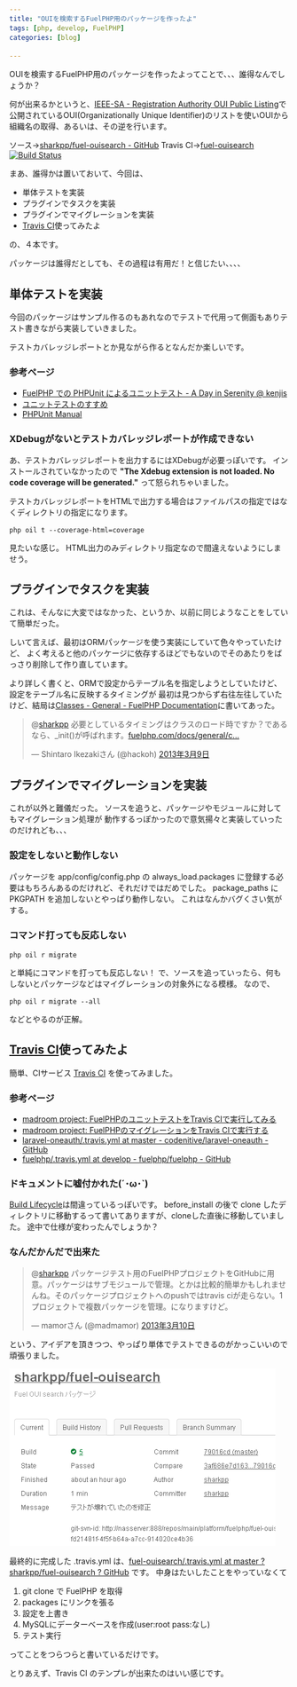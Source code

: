 ```yaml
---
title: "OUIを検索するFuelPHP用のパッケージを作ったよ"
tags: [php, develop, FuelPHP]
categories: [blog]

---
```


OUIを検索するFuelPHP用のパッケージを作ったよってことで、、、誰得なんでしょうか？

何が出来るかというと、[IEEE-SA - Registration Authority OUI Public Listing][1]で 公開されているOUI(Organizationally Unique Identifier)のリストを使いOUIから組織名の取得、あるいは、その逆を行います。

 [1]: http://standards.ieee.org/develop/regauth/oui/public.html

ソース→[sharkpp/fuel-ouisearch - GitHub][2] Travis CI→[fuel-ouisearch][3] [![Build Status][4]][3]

 [2]: https://github.com/sharkpp/fuel-ouisearch
 [3]: https://travis-ci.org/sharkpp/fuel-ouisearch
 [4]: https:/images/2013_0311_fuel-ouisearch.png?branch=master

まあ、誰得かは置いておいて、今回は、

  * 単体テストを実装
  * プラグインでタスクを実装
  * プラグインでマイグレーションを実装
  * [Travis CI][5]使ってみたよ

 [5]: https://travis-ci.org/

の、４本です。

パッケージは誰得だとしても、その過程は有用だ！と信じたい、、、、

## 単体テストを実装

今回のパッケージはサンプル作るのもあれなのでテストで代用って側面もありテスト書きながら実装していきました。

テストカバレッジレポートとか見ながら作るとなんだか楽しいです。

### 参考ページ

  * [FuelPHP での PHPUnit によるユニットテスト - A Day in Serenity @ kenjis][6]
  * [ユニットテストのすすめ][7]
  * [PHPUnit Manual][8]

 [6]: http://d.hatena.ne.jp/Kenji_s/20111110/1320922825
 [7]: http://ounziw.com/2012/12/06/phpunit/
 [8]: http://www.phpunit.de/manual/3.8/ja/index.html

### XDebugがないとテストカバレッジレポートが作成できない

あ、テストカバレッジレポートを出力するにはXDebugが必要っぽいです。 インストールされていなかったので **"The Xdebug extension is not loaded. No code coverage will be generated."** って怒られちゃいました。

テストカバレッジレポートをHTMLで出力する場合はファイルパスの指定ではなくディレクトリの指定になります。

    php oil t --coverage-html=coverage
    

見たいな感じ。 HTML出力のみディレクトリ指定なので間違えないようにしませう。

## プラグインでタスクを実装

これは、そんなに大変ではなかった、というか、以前に同じようなことをしていて簡単だった。

しいて言えば、最初はORMパッケージを使う実装にしていて色々やっていたけど、 よく考えると他のパッケージに依存するほどでもないのでそのあたりをばっさり削除して作り直しています。

より詳しく書くと、ORMで設定からテーブル名を指定しようとしていたけど、設定をテーブル名に反映するタイミングが 最初は見つからず右往左往していたけど、結局は[Classes - General - FuelPHP Documentation][9]に書いてあった。

 [9]: http://fuelphp.com/docs/general/classes.html

<blockquote class="twitter-tweet" data-conversation="none" lang="ja"><p>
@<a href="https://twitter.com/sharkpp">sharkpp</a> 必要としているタイミングはクラスのロード時ですか？であるなら、_init()が呼ばれます。<a href="http://t.co/PSGMSXIzTH" title="http://fuelphp.com/docs/general/classes.html#/init_method">fuelphp.com/docs/general/c…</a>
</p>&mdash; Shintaro Ikezakiさん (@hackoh) 
<a href="https://twitter.com/hackoh/status/310210084334612480">2013年3月9日</a>
</blockquote>

## プラグインでマイグレーションを実装

これが以外と難儀だった。 ソースを追うと、パッケージやモジュールに対してもマイグレーション処理が 動作するっぽかったので意気揚々と実装していったのだけれども、、、

### 設定をしないと動作しない

パッケージを app/config/config.php の always_load.packages に登録する必要はもちろんあるのだけれど、それだけではだめでした。 package_paths に PKGPATH を追加しないとやっぱり動作しない。 これはなんかバグくさい気がする。

### コマンド打っても反応しない

    php oil r migrate
    

と単純にコマンドを打っても反応しない！ で、ソースを追っていったら、何もしないとパッケージなどはマイグレーションの対象外になる模様。 なので、

    php oil r migrate --all
    

などとやるのが正解。

## [Travis CI][5]使ってみたよ

簡単、CIサービス [Travis CI][5] を使ってみました。

### 参考ページ

  * [madroom project: FuelPHPのユニットテストをTravis CIで実行してみる][10]
  * [madroom project: FuelPHPのマイグレーションをTravis CIで実行する][11]
  * [laravel-oneauth/.travis.yml at master - codenitive/laravel-oneauth - GitHub][12]
  * [fuelphp/.travis.yml at develop - fuelphp/fuelphp - GitHub][13]

 [10]: http://madroom-project.blogspot.jp/2013/01/fuelphptravis-ci.html
 [11]: http://madroom-project.blogspot.jp/2013/01/fuelphptravis.html
 [12]: https://github.com/codenitive/laravel-oneauth/blob/master/.travis.yml
 [13]: https://github.com/fuelphp/fuelphp/blob/develop/.travis.yml

### ドキュメントに嘘付かれた(´･ω･\`)

[Build Lifecycle][14]は間違っているっぽいです。 before_install の後で clone したディレクトリに移動するって書いてありますが、cloneした直後に移動していました。 途中で仕様が変わったんでしょうか？

 [14]: http://about.travis-ci.org/docs/user/build-configuration/#Build-Lifecycle

### なんだかんだで出来た

<blockquote class="twitter-tweet" lang="ja"><p>
@<a href="https://twitter.com/sharkpp">sharkpp</a> パッケージテスト用のFuelPHPプロジェクトをGitHubに用意。パッケージはサブモジュールで管理。とかは比較的簡単かもしれませんね。そのパッケージプロジェクトへのpushではtravis ciが走らない。1プロジェクトで複数パッケージを管理。になりますけど。
</p>&mdash; mamorさん (@madmamor) 
<a href="https://twitter.com/madmamor/status/310629656120397824">2013年3月10日</a>
</blockquote>

という、アイデアを頂きつつ、やっぱり単体でテストできるのがかっこいいので頑張りました。

[![Travis CI][15]][16]

 [15]: /images/2013_0311_ouisearch_travisci_s.png
 [16]: /images/2013_0311_ouisearch_travisci.png

最終的に完成した .travis.yml は、[fuel-ouisearch/.travis.yml at master ? sharkpp/fuel-ouisearch ? GitHub][17] です。 中身はたいしたことをやっていなくて

 [17]: https://github.com/sharkpp/fuel-ouisearch/blob/master/.travis.yml

  1. git clone で FuelPHP を取得
  2. packages にリンクを張る
  3. 設定を上書き
  4. MySQLにデーターベースを作成(user:root pass:なし)
  5. テスト実行

ってことをつらつらと書いているだけです。

とりあえず、Travis CI のテンプレが出来たのはいい感じです。